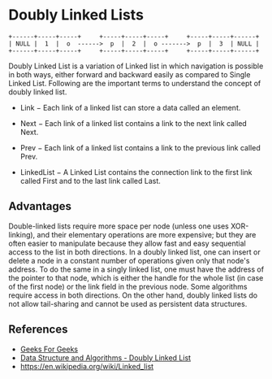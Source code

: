 # Doubly Linked Lists

```
+------+-----+-----+     +-----+-----+-----+     +-----+-----+------+
| NULL |  1  |  o  ------>  p  |  2  |  o ------->  p  |  3  | NULL |
+------+-----+-----+     +-----+-----+-----+     +-----+-----+------+

```

Doubly Linked List is a variation of Linked list in which navigation is possible in both ways, either forward and backward easily as compared to Single Linked List. Following are the important terms to understand the concept of doubly linked list.

- Link − Each link of a linked list can store a data called an element.

- Next − Each link of a linked list contains a link to the next link called Next.

- Prev − Each link of a linked list contains a link to the previous link called Prev.

- LinkedList − A Linked List contains the connection link to the first link called First and to the last link called Last.

## Advantages

Double-linked lists require more space per node (unless one uses XOR-linking), and their elementary operations are more expensive; but they are often easier to manipulate because they allow fast and easy sequential access to the list in both directions. In a doubly linked list, one can insert or delete a node in a constant number of operations given only that node's address. To do the same in a singly linked list, one must have the address of the pointer to that node, which is either the handle for the whole list (in case of the first node) or the link field in the previous node. Some algorithms require access in both directions. On the other hand, doubly linked lists do not allow tail-sharing and cannot be used as persistent data structures.

## References

- [Geeks For Geeks](geeksforgeeks.org)
- [Data Structure and Algorithms - Doubly Linked List](http://www.geeksforgeeks.org/doubly-linked-list/)
- https://en.wikipedia.org/wiki/Linked_list
